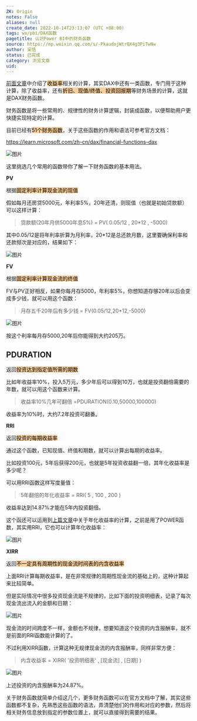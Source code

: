 ```yaml
---
ZK: Origin
notes: False
aliases: null
create_date: 2022-10-14T23:13:07 (UTC +08:00)
tags: wx/pbi/DAX函数 
pagetitle: 认识Power BI中的财务函数
source: https://mp.weixin.qq.com/s/-PkaudojWtrQX4g3PiTwNw
author: 采悟
status: 已完成 
category: 浏览文章 
uid: 
---
```


[前面文章](http://mp.weixin.qq.com/s?__biz=MzA4MzQwMjY4MA==&mid=2484082457&idx=1&sn=31519e6ea0656cf8bcccd9c86aa2172f&chksm=8e13bdceb96434d87ea55b9c93fa23970be977fa081257cf932b218734e6e821262490b072ee&scene=21#wechat_redirect)中介绍了<mark style="background: #FFB86CA6;">收益率</mark>相关的计算，其实DAX中还有一类函数，专门用于这种计算，除了收益率，还有<mark style="background: #FFB86CA6;">折旧、现值/终值、投资回报期</mark>等财务场景的计算，这就是DAX财务函数。

财务函数是将一些常用的、规律性的财务计算逻辑，封装成函数，以便帮助用户更快捷实现特定的计算。

目前已经有<mark style="background: #FFB86CA6;">51个财务函数</mark>，关于这些函数的作用和语法可参考官方文档：

https://learn.microsoft.com/zh-cn/dax/financial-functions-dax

![图片](https://mmbiz.qpic.cn/mmbiz_png/aHEbZtANQJPpxUialroCHdtfqZAKESdxC7LT6KLA6Iiad4U8b6gkjSB3mSCthiaHYhQyib1r4rDvKVwKtLPJicq5vVA/640?wx_fmt=png&wxfrom=5&wx_lazy=1&wx_co=1)

这里挑选几个常用的函数带你了解一下财务函数的基本用法。

**PV** 

根据<mark style="background: #FFB86CA6;">固定利率计算现金流的现值</mark>

假如每月还房贷5000元，年利率5%，20年还清，则现值（也就是初始贷款额）可以这样计算：

> 贷款额(20年月供5000年息5%) = PV( 0.05/12 , 20\*12 , -5000)

其中0.05/12是将年利率折算为月利率，20\*12是总还款月数，这里要确保利率和还款频次是对应的，结果如下：  

![图片](https://mmbiz.qpic.cn/mmbiz_png/aHEbZtANQJPlU14ecDoA80mHfaEuV6pWrqQzz5y4Zhbm5KREfxKTia67vlnicxWWc0Afv1gNqj8x7wJgib4jTsu8g/640?wx_fmt=png&wxfrom=5&wx_lazy=1&wx_co=1)

**FV**

根据<mark style="background: #FFB86CA6;">固定利率计算现金流的终值</mark>

FV与PV正好相反，如果你每月存5000，年利率5%，你想知道存够20年以后会变成多少钱，就可以用这个函数：  

> 月存五千20年后有多少钱 \= FV(0.05/12,20\*12,-5000)

![图片](https://mmbiz.qpic.cn/mmbiz_png/aHEbZtANQJMRzkb3QyxSsMtibOjQGicNsdGHyaffsnoQicTfTFjiaFDYxTVbtB4MicTkDCibOvsbgRUSalRtaDicCTqnA/640?wx_fmt=png&wxfrom=5&wx_lazy=1&wx_co=1)

按这个利率每月存5000,20年后你能得到大约205万。

## **PDURATION**

 返回<mark style="background: #FFB86CA6;">投资达到指定值所需的期数</mark>

比如年收益率10%，投入5万元，多少年后可以得到10万，也就是投资翻倍需要的年数，就可以用这个函数来计算。  

> 收益率10%几年可翻倍 =PDURATION(0.10,50000,100000)

收益率为10%时，大约7.2年投资可翻番。

**RRI**

返回<mark style="background: #FFB86CA6;">投资的每期收益率</mark>

通过这个函数，已知现值、终值和期数，就可以计算出每期的收益率。  

比如投资100元，5年后获得200元，也就是5年投资收益翻一倍，其年化收益率是多少呢？  

可以用RRI函数这样写度量值：

> 5年翻倍的年化收益率 \= RRI( 5 , 100 , 200 )

收益率达到14.87%才能在5年内投资翻倍。

这个函还可以运用到[上篇文章](http://mp.weixin.qq.com/s?__biz=MzA4MzQwMjY4MA==&mid=2484082457&idx=1&sn=31519e6ea0656cf8bcccd9c86aa2172f&chksm=8e13bdceb96434d87ea55b9c93fa23970be977fa081257cf932b218734e6e821262490b072ee&scene=21#wechat_redirect)中关于年化收益率的计算，之前是用了POWER函数，其实用RRI，它也可以计算年化收益率：  

![图片](https://mmbiz.qpic.cn/mmbiz_png/aHEbZtANQJPlU14ecDoA80mHfaEuV6pWF47VETTUAYzKGjC1EtQXyYQ2X2DSooh6Fn03lJV5zia0s08dMgBiaRXg/640?wx_fmt=png&wxfrom=5&wx_lazy=1&wx_co=1)

**XIRR**

返回<mark style="background: #FFB86CA6;">不一定具有周期性的现金流时间表的内含收益率</mark>

上面RRI计算每期收益率，是在非常规律的周期性现金流的基础上的，这种计算起来比较简单。  

但是实际情况中很多投资现金流是不规律的，比如下面的投资明细表，记录了每次现金流出流入的金额和日期：

![图片](https://mmbiz.qpic.cn/mmbiz_png/aHEbZtANQJMRzkb3QyxSsMtibOjQGicNsdY0rASIricZdDyrK7W1ADLS8lrUq3EqK5ic0UA7hdl7rWK0PE9lRS3mrw/640?wx_fmt=png&wxfrom=5&wx_lazy=1&wx_co=1)

现金流的时间跨度不一样，金额也不规律，想要知道这个投资的内含报酬率，就不是前面的RRI函数能计算的了。

不过利用XIRR函数，计算这种无规律现金流的内含报酬率，同样非常方便：  

> 内含收益率 = XIRR( '投资明细表' , \[现金流\] , \[日期\] )

![图片](https://mmbiz.qpic.cn/mmbiz_png/aHEbZtANQJMRzkb3QyxSsMtibOjQGicNsdgJH1QpTicqsPu0ZeR9Dvia0rVibnwpNmPylPIdbKNE0ibVWwltocdkIVLw/640?wx_fmt=png&wxfrom=5&wx_lazy=1&wx_co=1)

上述投资的内含报酬率为24.87%。

关于财务函数就简单介绍这几个，更多财务函数可以在官方文档中了解，其实这些函数都不复杂，先熟悉这些函数的语法，弄清楚他们的作用和对应的参数，然后将相关财务信息放到指定的参数位置上，就可以直接得到需要的结果。
